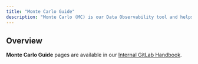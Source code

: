 ```yaml
---
title: "Monte Carlo Guide"
description: "Monte Carlo (MC) is our Data Observability tool and helps us deliver better results more efficiently."
---
```


## Overview

**Monte Carlo Guide** pages are available in our [Internal GitLab Handbook](https://internal.gitlab.com/handbook/enterprise-data/platform/monte-carlo).
